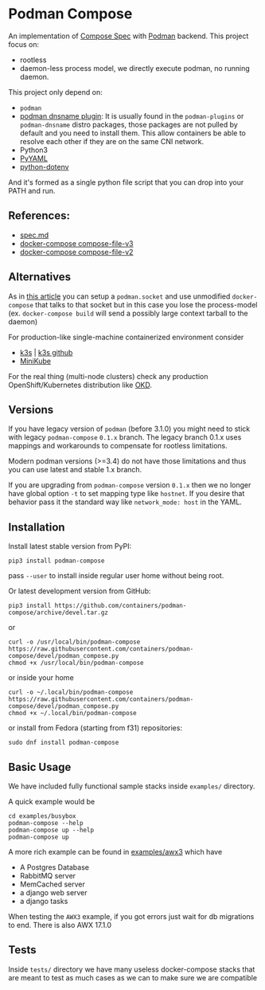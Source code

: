# Podman Compose

An implementation of [Compose Spec](https://compose-spec.io/) with [Podman](https://podman.io/) backend.
This project focus on:

* rootless
* daemon-less process model, we directly execute podman, no running daemon.

This project only depend on:

* `podman`
* [podman dnsname plugin](https://github.com/containers/dnsname): It is usually found in the `podman-plugins` or `podman-dnsname` distro packages, those packages are not pulled by default and you need to install them. This allow containers be able to resolve each other if they are on the same CNI network.
* Python3
* [PyYAML](https://pyyaml.org/)
* [python-dotenv](https://pypi.org/project/python-dotenv/)

And it's formed as a single python file script that you can drop into your PATH and run.

## References:

* [spec.md](https://github.com/compose-spec/compose-spec/blob/master/spec.md)
* [docker-compose compose-file-v3](https://docs.docker.com/compose/compose-file/compose-file-v3/)
* [docker-compose compose-file-v2](https://docs.docker.com/compose/compose-file/compose-file-v2/)

## Alternatives

As in [this article](https://fedoramagazine.org/use-docker-compose-with-podman-to-orchestrate-containers-on-fedora/) you can setup a `podman.socket` and use unmodified `docker-compose` that talks to that socket but in this case you lose the process-model (ex. `docker-compose build` will send a possibly large context tarball to the daemon)

For production-like single-machine containerized environment consider

- [k3s](https://k3s.io) | [k3s github](https://github.com/rancher/k3s)
- [MiniKube](https://minikube.sigs.k8s.io/)

For the real thing (multi-node clusters) check any production
OpenShift/Kubernetes distribution like [OKD](https://www.okd.io/).

## Versions

If you have legacy version of `podman` (before 3.1.0) you might need to stick with legacy `podman-compose` `0.1.x` branch.
The legacy branch 0.1.x uses mappings and workarounds to compensate for rootless limitations.

Modern podman versions (>=3.4) do not have those limitations and thus you can use latest and stable 1.x branch.

If you are upgrading from `podman-compose` version `0.1.x` then we no longer have global option `-t` to set mapping type
like `hostnet`. If you desire that behavior pass it the standard way like `network_mode: host` in the YAML.


## Installation

Install latest stable version from PyPI:

```
pip3 install podman-compose
```

pass `--user` to install inside regular user home without being root.

Or latest development version from GitHub:

```
pip3 install https://github.com/containers/podman-compose/archive/devel.tar.gz
```

or

```
curl -o /usr/local/bin/podman-compose https://raw.githubusercontent.com/containers/podman-compose/devel/podman_compose.py
chmod +x /usr/local/bin/podman-compose
```

or inside your home

```
curl -o ~/.local/bin/podman-compose https://raw.githubusercontent.com/containers/podman-compose/devel/podman_compose.py
chmod +x ~/.local/bin/podman-compose
```

or install from Fedora (starting from f31) repositories:

```
sudo dnf install podman-compose
```

## Basic Usage

We have included fully functional sample stacks inside `examples/` directory.

A quick example would be

```
cd examples/busybox
podman-compose --help
podman-compose up --help
podman-compose up
```

A more rich example can be found in [examples/awx3](examples/awx3)
which have

- A Postgres Database
- RabbitMQ server
- MemCached server
- a django web server
- a django tasks


When testing the `AWX3` example, if you got errors just wait for db migrations to end.
There is also AWX 17.1.0

## Tests

Inside `tests/` directory we have many useless docker-compose stacks
that are meant to test as much cases as we can to make sure we are compatible



